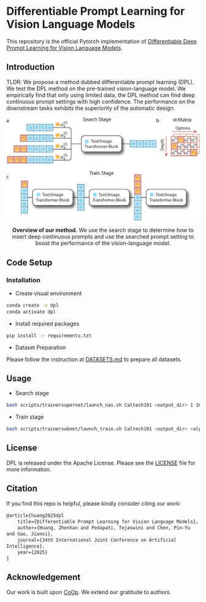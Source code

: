 # Differentiable Prompt Learning for Vision Language Models

This repository is the official Pytorch implementation of [Differentiable Deep Prompt Learning for Vision Language Models]().

## Introduction

TLDR: We propose a method dubbed differentiable prompt learning (DPL). We test the DPL method on the pre-trained vision-language model. We empirically find that only using limited data, the DPL method can find deep continuous prompt settings with high confidence. The performance on the downstream tasks exhibits the superiority of the automatic design.

<div align="center">
  <img src="docs/illust.png" width="1100px" />
  <p align="center"><b>Overview of our method.</b> We use the search stage to determine how to insert deep continuous prompts and use the searched prompt setting to boost the performance of the vision-language model.</p>
</div>

## Code Setup

### Installation

- Create visual environment
```bash
conda create -n dpl
conda activate dpl
```

- Install required packages
```bash
pip install -r requirements.txt
```

- Dataset Preparation

Please follow the instruction at [DATASETS.md](docs/DATASETS.md) to prepare all datasets.

## Usage

- Search stage
```bash
bash scripts/trainersupernet/launch_nas.sh Caltech101 <output_dir> 1 16
```

- Train stage
```bash
bash scripts/trainersubnet/launch_train.sh Caltech101 <output_dir> <alpha_image_path> <alpha_txt_path> 1 16
```

## License

DPL is released under the Apache License. Please see the [LICENSE](LICENSE) file for more information.

## Citation

If you find this repo is helpful, please kindly consider citing our work:

```
@article{huang2025dpl
    title={Differentiable Prompt Learning for Vision Language Models},
    author={Huang, Zhenhan and Pedapati, Tejaswini and Chen, Pin-Yu and Gao, Jianxi},
    journal={34th International Joint Conference on Artificial Intelligence},
    year={2025}
}
```

## Acknowledgement

Our work is built upon [CoOp](https://github.com/KaiyangZhou/CoOp). We extend our gratitude to authors.
